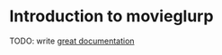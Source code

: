 # Introduction to movieglurp

TODO: write [great documentation](http://jacobian.org/writing/what-to-write/)
